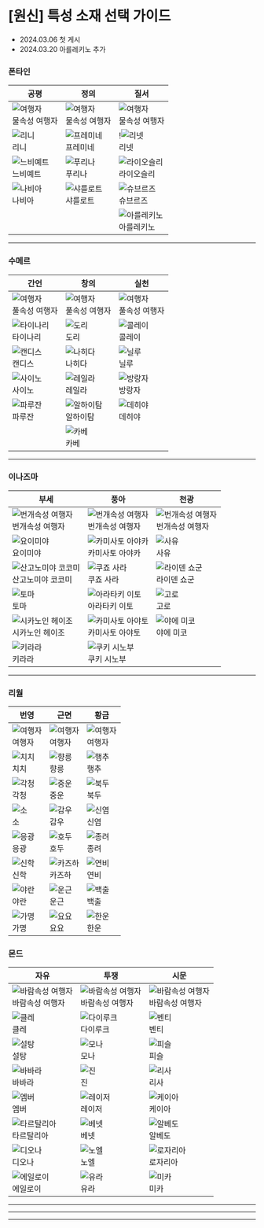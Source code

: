 # [원신] 특성 소재 선택 가이드

- 2024.03.06 첫 게시
- 2024.03.20 아를레키노 추가

### 폰타인
|공평       |정의       |질서     |
|-----------|----------|---------|
|![여행자](../../blogimg/genshin/Traveler.png)<br>물속성 여행자 |![여행자](../../blogimg/genshin/Traveler.png)<br>물속성 여행자    |![여행자](../../blogimg/genshin/Traveler.png)<br>물속성 여행자   |
|![리니](../../blogimg/genshin/Lyney.png)<br>리니        |![프레미네](../../blogimg/genshin/Freminet.png)<br>프레미네  |!![리넷](../../blogimg/genshin/Lynette.png)<br>리넷|
|![느비예트](../../blogimg/genshin/Neuvillette.png)<br>느비예트    |![푸리나](../../blogimg/genshin/Furina.png)<br>푸리나    |![라이오슬리](../../blogimg/genshin/Wriothesley.png)<br>라이오슬리|
|![나비아](../../blogimg/genshin/Navia.png)<br>나비아      |![샤를로트](../../blogimg/genshin/Charlotte.png)<br>샤를로트  |![슈브르즈](../../blogimg/genshin/Chevreuse.png)<br>슈브르즈|
|||![아를레키노](../../blogimg/genshin/Arlecchino.png)<br>아를레키노|
---

### 수메르
|간언       |창의       |실천     |
|-----------|----------|---------|
|![여행자](../../blogimg/genshin/Traveler.png)<br>풀속성 여행자     |![여행자](../../blogimg/genshin/Traveler.png)<br>풀속성 여행자    |![여행자](../../blogimg/genshin/Traveler.png)<br>풀속성 여행자   |
|![타이나리](../../blogimg/genshin/Tighnari.png)<br>타이나리    |![도리](../../blogimg/genshin/Dori.png)<br>도리      |![콜레이](../../blogimg/genshin/Collei.png)<br>콜레이   |
|![캔디스](../../blogimg/genshin/Candace.png)<br>캔디스      |![나히다](../../blogimg/genshin/Nahida.png)<br>나히다    |![닐루](../../blogimg/genshin/Nilou.png)<br>닐루     |
|![사이노](../../blogimg/genshin/Cyno.png)<br>사이노      |![레일라](../../blogimg/genshin/Layla.png)<br>레일라    |![방랑자](../../blogimg/genshin/Wanderer.png)<br>방랑자   |
|![파루잔](../../blogimg/genshin/Faruzan.png)<br>파루잔      |![알하이탐](../../blogimg/genshin/Alhaitham.png)<br>알하이탐  |![데히야](../../blogimg/genshin/Dehya.png)<br>데히야   |
|          |![카베](../../blogimg/genshin/Kaveh.png)<br>카베       |        |
---

### 이나즈마
|부세               |풍아                   |천광        |
|-------------------|----------------------|-----------|
|![번개속성 여행자](../../blogimg/genshin/Traveler.png)<br>번개속성 여행자             |![번개속성 여행자](../../blogimg/genshin/Traveler.png)<br>번개속성 여행자                 |![번개속성 여행자](../../blogimg/genshin/Traveler.png)<br>번개속성 여행자     |
|![요이미야](../../blogimg/genshin/Yoimiya.png)<br>요이미야           |![카미사토 아야카](../../blogimg/genshin/Kamisato%20Ayaka.png)<br>카미사토 아야카        |![사유](../../blogimg/genshin/Sayu.png)<br>사유       |
|![산고노미야 코코미](../../blogimg/genshin/Sangonomiya%20Kokomi.png)<br>산고노미야 코코미   |![쿠죠 사라](../../blogimg/genshin/Kujou%20Sara.png)<br>쿠죠 사라             |![라이덴 쇼군](../../blogimg/genshin/Raiden%20Shogun.png)<br>라이덴 쇼군|
|![토마](../../blogimg/genshin/Thoma.png)<br>토마               |![아라타키 이토](../../blogimg/genshin/Arataki%20Itto.png)<br>아라타키 이토          |![고로](../../blogimg/genshin/Gorou.png)<br>고로       |
|![시카노인 헤이조](../../blogimg/genshin/Shikanoin%20Heizou.png)<br>시카노인 헤이조     |![카미사토 아야토](../../blogimg/genshin/Kamisato%20Ayato.png)<br>카미사토 아야토        |![야에 미코](../../blogimg/genshin/Yae%20Miko.png)<br>야에 미코   |
|![키라라](../../blogimg/genshin/Kirara.png)<br>키라라             |![쿠키 시노부](../../blogimg/genshin/Kuki%20Shinobu.png)<br>쿠키 시노부            |           |
---
### 리월
|번영               |근면                   |황금        |
|-------------------|----------------------|-----------|
|![여행자](../../blogimg/genshin/Traveler.png)<br>여행자|![여행자](../../blogimg/genshin/Traveler.png)<br>여행자|![여행자](../../blogimg/genshin/Traveler.png)<br>여행자|
|![치치](../../blogimg/genshin/Qiqi.png)<br>치치|![향릉](../../blogimg/genshin/Xiangling.png)<br>향릉|![행추](../../blogimg/genshin/Xingqiu.png)<br>행추|
|![각청](../../blogimg/genshin/Keqing.png)<br>각청|![중운](../../blogimg/genshin/Chongyun.png)<br>중운|![북두](../../blogimg/genshin/Beidou.png)<br>북두|
|![소](../../blogimg/genshin/Xiao.png)<br>소|![감우](../../blogimg/genshin/Ganyu.png)<br>감우|![신염](../../blogimg/genshin/Xinyan.png)<br>신염|
|![응광](../../blogimg/genshin/Ningguang.png)<br>응광|![호두](../../blogimg/genshin/Hu%20Tao.png)<br>호두|![종려](../../blogimg/genshin/Zhongli.png)<br>종려|
|![신학](../../blogimg/genshin/Shenhe.png)<br>신학|![카즈하](../../blogimg/genshin/Kaedehara%20Kazuha.png)<br>카즈하|![연비](../../blogimg/genshin/Yanfei.png)<br>연비|
|![야란](../../blogimg/genshin/Yelan.png)<br>야란|![운근](../../blogimg/genshin/Yun%20Jin.png)<br>운근|![백출](../../blogimg/genshin/Baizhu.png)<br>백출|
|![가명](../../blogimg/genshin/Gaming.png)<br>가명|![요요](../../blogimg/genshin/Yaoyao.png)<br>요요|![한운](../../blogimg/genshin/Xianyun.png)<br>한운|

### 몬드
|자유               |투쟁                   |시문        |
|-------------------|----------------------|-----------|
|![바람속성 여행자](../../blogimg/genshin/Traveler.png)<br>바람속성 여행자|![바람속성 여행자](../../blogimg/genshin/Traveler.png)<br>바람속성 여행자|![바람속성 여행자](../../blogimg/genshin/Traveler.png)<br>바람속성 여행자|
|![클레](../../blogimg/genshin/Klee.png)<br>클레|![다이루크](../../blogimg/genshin/Diluc.png)<br>다이루크|![벤티](../../blogimg/genshin/Venti.png)<br>벤티|
|![설탕](../../blogimg/genshin/Sucrose.png)<br>설탕|![모나](../../blogimg/genshin/Mona.png)<br>모나|![피슬](../../blogimg/genshin/Fischl.png)<br>피슬|
|![바바라](../../blogimg/genshin/Barbara.png)<br>바바라|![진](../../blogimg/genshin/Jean.png)<br>진|![리사](../../blogimg/genshin/Lisa.png)<br>리사|
|![엠버](../../blogimg/genshin/Amber.png)<br>엠버|![레이저](../../blogimg/genshin/Razor.png)<br>레이저|![케이아](../../blogimg/genshin/Kaeya.png)<br>케이아|
|![타르탈리아](../../blogimg/genshin/Tartaglia.png)<br>타르탈리아|![베넷](../../blogimg/genshin/Bennett.png)<br>베넷|![알베도](../../blogimg/genshin/Albedo.png)<br>알베도|
|![디오나](../../blogimg/genshin/Diona.png)<br>디오나|![노엘](../../blogimg/genshin/Noelle.png)<br>노엘|![로자리아](../../blogimg/genshin/Rosaria.png)<br>로자리아|
|![에일로이](../../blogimg/genshin/Aloy.png)<br>에일로이|![유라](../../blogimg/genshin/Eula.png)<br>유라|![미카](../../blogimg/genshin/Mika.png)<br>미카|

---
---
---